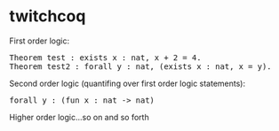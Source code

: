 # twitchcoq

First order logic:

<pre>
Theorem test : exists x : nat, x + 2 = 4.
Theorem test2 : forall y : nat, (exists x : nat, x = y).
</pre>

Second order logic (quantifing over first order logic statements):

<pre>
forall y : (fun x : nat -> nat)
</pre>

Higher order logic...so on and so forth

